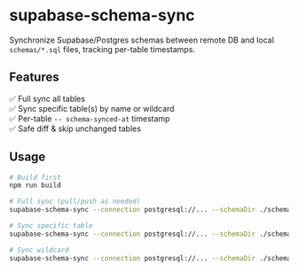 # supabase-schema-sync

Synchronize Supabase/Postgres schemas between remote DB and local `schemas/*.sql` files, tracking per-table timestamps.

## Features

✅ Full sync all tables  
✅ Sync specific table(s) by name or wildcard  
✅ Per-table `-- schema-synced-at` timestamp  
✅ Safe diff & skip unchanged tables  

## Usage

```bash
# Build first
npm run build

# Full sync (pull/push as needed)
supabase-schema-sync --connection postgresql://... --schemaDir ./schemas

# Sync specific table
supabase-schema-sync --connection postgresql://... --schemaDir ./schemas --table users

# Sync wildcard
supabase-schema-sync --connection postgresql://... --schemaDir ./schemas --table user*
```